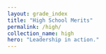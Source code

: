 ```yaml
---
layout: grade_index
title: "High School Merits"
permalink: /high/
collection_name: high
hero: "Leadership in action."
---
```


